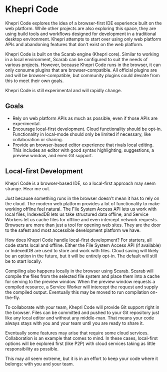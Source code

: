 # Khepri Code

Khepri Code explores the idea of a browser-first IDE experience built on the web platform. While other projects are also exploring this space, they are using build tools and workflows designed for development in a traditional desktop environment. Khepri attempts to start over using only web platform APIs and abandoning features that don't exist on the web platform.

Khepri Code is built on the Scarab engine (Khepri core). Similar to working in a local environment, Scarab can be configured to suit the needs of various projects. However, because Khepri Code runs in the browser, it can only consume plugins that are browser-compatible. All official plugins are and will be browser-compatible, but community plugins could deviate from this to meet their own goals.

Khepri Code is still experimental and will rapidly change.

## Goals

- Rely on web platform APIs as much as possible, even if those APIs are experimental.
- Encourage local-first development. Cloud functionality should be opt-in. Functionality in local-mode should only be limited if necessary, like collaboration or sharing.
- Provide an browser-based editor experience that rivals local editing. This includes an editor with good syntax highlighting, suggestions, a preview window, and even Git support.

## Local-first Development

Khepri Code is a browser-based IDE, so a local-first approach may seem strange. Hear me out.

Just because something runs in the browser doesn't mean it has to rely on the cloud. The modern web platform provides a lot of functionality to make working offline feel natural. The File System Access API lets us work with local files, IndexedDB lets us take structured data offline, and Service Workers let us cache files for offline and even intercept network requests. Browsers are more than just a tool for opening web sites. They are the door to the safest and most accessible development platform we have.

How does Khepri Code handle local-first development? For starters, all code starts local and offline. Either the File System Access API (if available) or IndexedDB are used to store and work with files. Cloud saving will likely be an option in the future, but it will be entirely opt-in. The default will still be to start locally.

Compiling also happens locally in the browser using Scarab. Scarab will compile the files from the selected file system and place them into a cache for serving to the preview window. When the preview window requests a compiled resource, a Service Worker will intercept the request and supply the compiled output. Eventually this may be moved to run compilation on-the-fly.

To collaborate with your team, Khepri Code will provide Git support right in the browser. Files can be committed and pushed to your Git repository just like any local editor and without any middle-man. That means your code always stays with you and your team until you are ready to share it.

Eventually some features may arise that require some cloud services. Collaboration is an example that comes to mind. In these cases, local-first options will be explored first (like P2P) with cloud services taking as little responsibility as possible.

This may all seem extreme, but it is in an effort to keep your code where it belongs: with you and your team.
